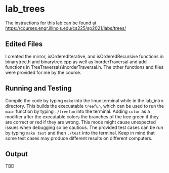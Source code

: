 # lab_trees
The instructions for this lab can be found at https://courses.engr.illinois.edu/cs225/sp2021/labs/trees/

## Edited Files
I created the mirror, isOrderedIterative, and isOrderedRecursive functions in binarytree.h and binarytree.cpp as well as InorderTraversal and add functions in TreeTraversals\InorderTraversal.h. The other functions and files were provided for me by the course.

## Running and Testing
Compile the code by typing <code>make</code> into the linux terminal while in the lab_intro directory.
This builds the execuatable <code>treefun</code>, which can be used to run the <code>main</code> function by typing <code>./treefun</code> into the terminal.
Adding <code>color</code> as a modifier after the executable colors the branches of the tree green if they are correct or red if they are wrong.
This mode might cause unexpected issues when debugging so be cautious.
The provided test cases can be run by typing <code>make test</code> and then <code>./test</code> into the terminal.
Keep in mind that some test cases may produce different results on different computers.

## Output
TBD
